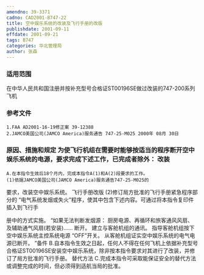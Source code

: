 ```yaml
---
amendno: 39-3371
cadno: CAD2001-B747-22
title: 空中娱乐系统的改装及飞行手册的改版
publishdate: 2001-09-11
effdate: 2001-09-21
tags: B747
categories: 华北管理局
author: 张森
---
```


### 适用范围 
在中华人民共和国注册并按补充型号合格证ST00196SE做过改装的747-200系列飞机

<!--more-->
### 参考文件
    1.FAA AD2001-16-19修正案 39-12388
    2.JAMCO美国公司(JAMCO America)服务通告 747-25-M025 2000年 08月 30日

### 原因、措施和规定     为使飞行机组在需要时能够按适当的程序断开空中娱乐系统的电源，要求完成下述工作，已完成者除外： 改装 
    A.在本指令生效后18个月内，完成本指令A(1)和A(2)段要求的工作。 
    (1)依据JAMCO美国公司(JAMCO America)服务通告747-25-M025的
要求，改装空中娱乐系统。     飞行手册改版 
    (2)修订局方批准的飞行手册紧急程序部分的 “电气系统发烟或失火”程序，使其中包含下述内容。可通过将本指令复印件插入到飞行手
  
册中的方式实施。 “如果无法判断发烟源：     厨房电源、再循环和旅客通风风扇、及辅助通气风扇(若安装)……
断开。     建立与客舱机组的通讯。     指导客舱机组按下空中娱乐系统主控系统电源 “OFF”开关。     从客舱机组证实空中娱乐系统的电气电源已断开。 ”备件 
    B.自本指令生效之日起，任何人不得在任何飞机上依据补充型号合格证ST00196SE安装空中娱乐系统，除非按本指令要求对其进行了改装，并修订了局方批准的飞行手册。 
    替代方法 
    C.完成本指令可采取能保证安全的替代方法或调整完成的时间，但必须得到适航当局的批准。

